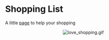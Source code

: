 # Shopping List

A little [page](https://odineiribeiro.github.io/shopping-list/) to help your shopping

<div align="center">
  <img src="https://media.giphy.com/media/uBfr9DFs9vc40/giphy.gif" alt="love_shopping.gif"/>
</div>

